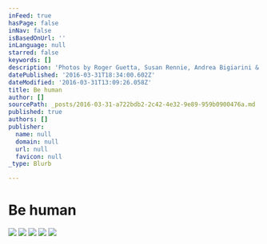 ```yaml
---
inFeed: true
hasPage: false
inNav: false
isBasedOnUrl: ''
inLanguage: null
starred: false
keywords: []
description: 'Photos by Roger Guetta, Susan Rennie, Andrea Bigiarini & Antonio Mojica'
datePublished: '2016-03-31T18:34:00.602Z'
dateModified: '2016-03-31T13:09:26.058Z'
title: Be human
author: []
sourcePath: _posts/2016-03-31-a722bdb2-2c42-4e32-9e89-959b0900476a.md
published: true
authors: []
publisher:
  name: null
  domain: null
  url: null
  favicon: null
_type: Blurb

---
```

# Be human
![](https://the-grid-user-content.s3-us-west-2.amazonaws.com/536936fb-f301-400e-8c6c-f32a4e62c9c0.jpg)
![](https://s3-us-west-2.amazonaws.com/the-grid-img/p/bc09b83f08ac7c3758c34378483f40a685130eed.jpg)
![](https://the-grid-user-content.s3-us-west-2.amazonaws.com/2958b1e8-b382-4ef1-8726-728bddeb791c.jpg)
![](https://the-grid-user-content.s3-us-west-2.amazonaws.com/df48a9aa-13f3-4a57-bce0-dcb654f93d20.jpg)
![](https://the-grid-user-content.s3-us-west-2.amazonaws.com/f3d1a620-05b3-47e3-bfcd-653d046a09de.jpg)